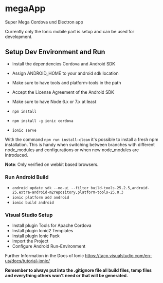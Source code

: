 megaApp
===========

Super Mega Cordova und Electron app

Currently only the Ionic mobile part is setup and can be used for development.

## Setup Dev Environment and Run

- Install the dependencies Cordova and Android SDK
- Assign ANDROID_HOME to your android sdk location
- Make sure to have tools and platform-tools in the path
- Accept the License Agreement of the Android SDK 
- Make sure to have Node 6.x or 7.x at least

- `npm install`
- `npm install -g ionic cordova` 
- `ionic serve`

With the command `npm run install-clean` it's possible to install a fresh npm installation. This is handy when switching between branches with different node_modules and configurations or when new node_modules are introduced.

**Note**: Only verified on webkit based browsers.

### Run Android Build

- `android update sdk --no-ui --filter build-tools-25.2.5,android-25,extra-android-m2repository,platform-tools-25.0.3`
- `ionic platform add android`
- `ionic build android`

### Visual Studio Setup

- Install plugin Tools for Apache Cordova
- Install plugin Ionic2 Templates
- Install plugin Ionic Pack
- Import the Project
- Configure Android Run-Environment

Further Information in the Docs of Ionic https://taco.visualstudio.com/en-us/docs/tutorial-ionic/

**Remember to always put into the .gitignore file all build files, temp files and everything others won't need or that will be generated.**
